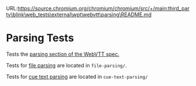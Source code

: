 URL:https://source.chromium.org/chromium/chromium/src/+/main:third_party\blink\web_tests\external\wpt\webvtt\parsing\README.md
# Parsing Tests

Tests the [parsing section of the WebVTT spec.](https://w3c.github.io/webvtt/#parsing)

Tests for [file parsing](https://w3c.github.io/webvtt/#file-parsing) are located
in `file-parsing/`.

Tests for [cue text parsing](https://w3c.github.io/webvtt/#cue-text-parsing-rules)
are located in `cue-text-parsing/`
